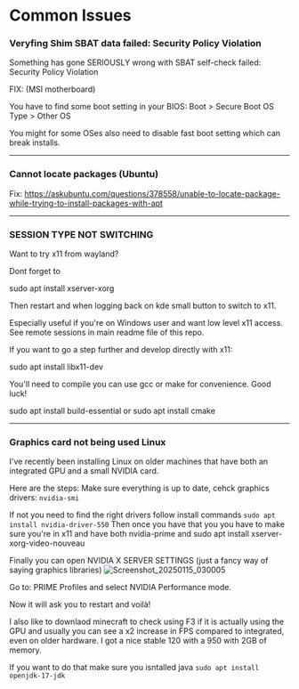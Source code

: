# Common Issues

### Veryfing Shim SBAT data failed: Security Policy Violation
Something has gone SERIOUSLY wrong with SBAT self-check failed: Security Policy Violation

FIX: (MSI motherboard) 

You have to find some boot setting in your BIOS:
Boot > Secure Boot
OS Type > Other OS

You might for some OSes also need to disable fast boot setting which can break installs. 

---

### Cannot locate packages (Ubuntu)

Fix: https://askubuntu.com/questions/378558/unable-to-locate-package-while-trying-to-install-packages-with-apt

----

### SESSION TYPE NOT SWITCHING 

Want to try x11 from wayland?

Dont forget to 

sudo apt install xserver-xorg

Then restart and when logging back on kde small button to switch to x11.

Especially useful if you're on Windows user and want low level x11 access. See remote sessions in main readme file of this repo.

If you want to go a step further and develop directly with x11:

sudo apt install libx11-dev

You'll need to compile you can use gcc or make for convenience. Good luck!

sudo apt install build-essential
or 
sudo apt install cmake



----

### Graphics card not being used Linux

I've recently been installing Linux on older machines that have both an integrated GPU and a small NVIDIA card.

Here are the steps:
Make sure everything is up to date, cehck graphics drivers: ```nvidia-smi``` 

If not you need to find the right drivers follow install commands ```sudo apt install nvidia-driver-550```
Then once you have that you you have to make sure you're in x11 and have both nvidia-prime and sudo apt install xserver-xorg-video-nouveau

Finally you can open NVIDIA X SERVER SETTINGS (just a fancy way of saying graphics libraries) 
![Screenshot_20250115_030005](https://github.com/user-attachments/assets/9c2cd7c9-2589-4828-a24a-76aebf7ac701)

Go to: PRIME Profiles and select NVIDIA Performance mode.

Now it will ask you to restart and voilà!

I also like to downlaod minecraft to check using F3 if it is actually using the GPU and usually you can see a x2 increase in FPS compared to integrated, even on older hardware. I got a nice stable 120 with a 950 with 2GB of memory. 


If you want to do that make sure you isntalled java ``` sudo apt install openjdk-17-jdk ```



